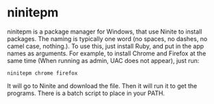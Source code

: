 # ninitepm

ninitepm is a package manager for Windows, that use Ninite to install packages. The naming is typically one word (no spaces, no dashes, no camel case, nothing.). To use this, just install Ruby, and put in the app names as arguments. For example, to install Chrome and Firefox at the same time (When running as admin, UAC does not appear), just run:

```dos
ninitepm chrome firefox
```

It will go to Ninite and download the file. Then it will run it to get the programs. There is a batch script to place in your PATH.
